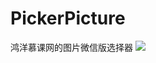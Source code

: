 # PickerPicture
鸿洋慕课网的图片微信版选择器
![](https://github.com/chenrongfa/PickerPicture/raw/master/超级截屏_20170918_142004.png)
